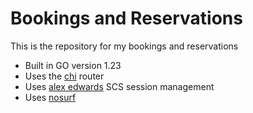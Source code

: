 # Bookings and Reservations
This is the repository for my bookings and reservations

- Built in GO version 1.23
- Uses the [chi](github.com/go-chi/chi) router
- Uses [alex edwards](github.com/alexedwards/scs/v2) SCS session management
- Uses [nosurf](github.com/justinas/nosurf)

